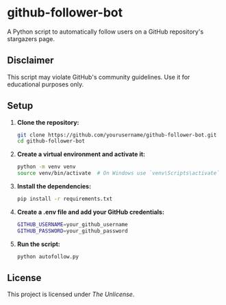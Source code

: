# github-follower-bot

A Python script to automatically follow users on a GitHub repository's stargazers page.

## Disclaimer

This script may violate GitHub's community guidelines. Use it for educational purposes only.

## Setup

1. **Clone the repository:**
   ```sh
   git clone https://github.com/yourusername/github-follower-bot.git
   cd github-follower-bot
   ```
   
2. **Create a virtual environment and activate it:**
   ```sh
   python -m venv venv
   source venv/bin/activate  # On Windows use `venv\Scripts\activate`
   ```
   
3. **Install the dependencies:**
   ```sh
   pip install -r requirements.txt
   ```
   
4. **Create a .env file and add your GitHub credentials:**
   ```sh
   GITHUB_USERNAME=your_github_username
   GITHUB_PASSWORD=your_github_password
   ```
   
5. **Run the script:**
   ```sh
   python autofollow.py
   ```

## License

This project is licensed under *The Unlicense*.





